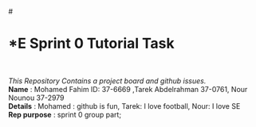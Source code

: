 #<h1>*E Sprint 0 Tutorial Task</h1> <br/>

*This Repository Contains a project board and github issues.*
<br/>
**Name** : Mohamed  Fahim ID: 37-6669 ,Tarek Abdelrahman 37-0761, Nour Nounou 37-2979 
<br/>
**Details** : Mohamed : github is fun, Tarek: I love football, Nour: I love SE
<br/>
**Rep purpose** : sprint 0 group part;
